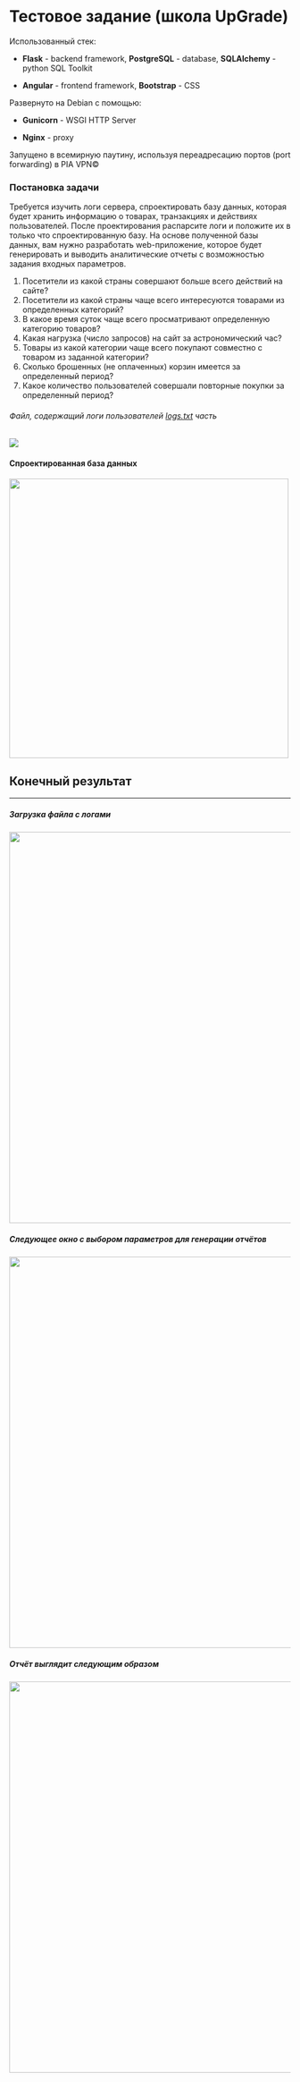 # Тестовое задание (школа UpGrade)
Использованный стек:

- **Flask** - backend framework, **PostgreSQL** - database, **SQLAlchemy** - python SQL Toolkit

- **Angular** - frontend framework, **Bootstrap** - CSS

Развернуто на Debian с помощью:

- **Gunicorn** -  WSGI HTTP Server

- **Nginx** - proxy

Запущено в всемирную паутину, используя переадресацию портов (port forwarding) в PIA VPN&copy;


### Постановка задачи
Требуется изучить логи сервера, спроектировать базу данных, которая будет хранить информацию о товарах, транзакциях и действиях пользователей. После проектирования распарсите логи и положите их в только что спроектированную базу. На основе полученной базы данных, вам нужно разработать web-приложение, которое будет генерировать и выводить аналитические отчеты с возможностью задания входных параметров.
1. Посетители из какой страны совершают больше всего действий на сайте?
2. Посетители из какой страны чаще всего интересуются товарами из определенных категорий?
3. В какое время суток чаще всего просматривают определенную категорию товаров?
4. Какая нагрузка (число запросов) на сайт за астрономический час?
5. Товары из какой категории чаще всего покупают совместно с товаром из заданной категории?
6. Сколько брошенных (не оплаченных) корзин имеется за определенный период?
7. Какое количество пользователей совершали повторные покупки за определенный период?


###### Файл, содержащий логи пользователей [logs.txt](https://drive.google.com/file/d/1-cRbNsHkG5q2ZQ1mpYm1Q5WeRGqX15VQ/view) часть
<img src="https://i.imgur.com/r1SFHhK.png"/>

#### Спроектированная база данных
<img src="https://i.imgur.com/0Yh1iLh.png" width="500"/>


## Конечный результат
------------
##### Загрузка файла с логами
<img src= "https://i.imgur.com/giD9OAi.png"  width="700"/>

##### Следующее окно с выбором параметров для генерации отчётов
<img src= "https://i.imgur.com/yAyu79s.png"  width="700" />

##### Отчёт выглядит следующим образом
<img src= "https://i.imgur.com/hpDQ5e6.png" width="700" />

